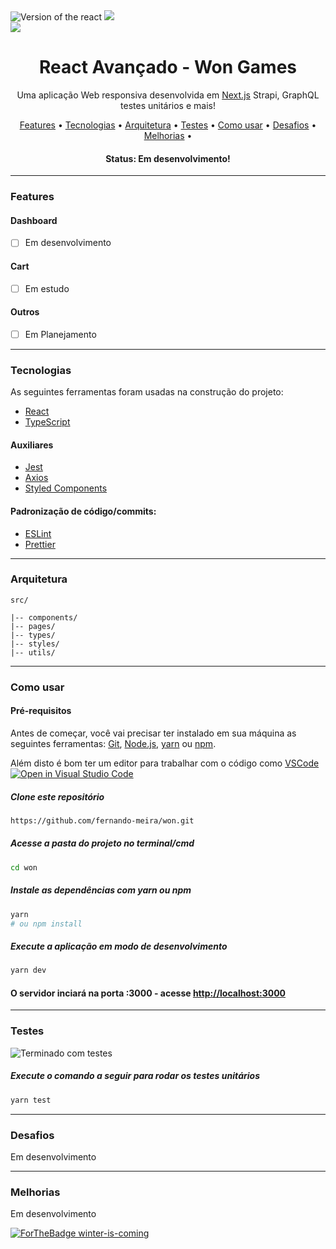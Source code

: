 <div>
  <img src="https://img.shields.io/static/v1?label=React&message=17.0.2&color=#009CA3%3CCOLOR%3E&style=plastic%3CSTYLE%3E&logo=react%3CLOGO%3E" alt="Version of the react" />
  <img src="https://img.shields.io/static/v1?label=progress&message25%&color=#009CA3%3CCOLOR%3E&style=plastic%3CSTYLE%3E&logo=react%3CLOGO%3E" />
</div>

<div>
  <img src="https://d33wubrfki0l68.cloudfront.net/cf9dfe86983925690340feb07037ee260f872e34/74dff/img/hero-illustration.svg" />
</div>

<h1 align="center">React Avançado - Won Games</h1>

<p align="center">Uma aplicação Web responsiva desenvolvida em <a href="https://create-react-app.dev/">Next.js</a> Strapi, GraphQL testes unitários e mais!</p>

<p align="center">
 <a href="#features">Features</a> •
 <a href="#-tecnologias">Tecnologias</a> •
 <a href="#arquitetura">Arquitetura</a> •
 <a href="#testes">Testes</a> •
 <a href="#como-usar">Como usar</a> •
 <a href="#desafios">Desafios</a> •
 <a href="#melhorias">Melhorias</a> •
</p>

<h4 align="center">
	 Status: Em desenvolvimento!
</h4>

---

### Features

#### Dashboard
- [ ] Em desenvolvimento

#### Cart
- [ ] Em estudo 

#### Outros
- [ ] Em Planejamento

---
### Tecnologias

As seguintes ferramentas foram usadas na construção do projeto:

- [React](https://pt-br.reactjs.org/)
- [TypeScript](https://www.typescriptlang.org/)

#### Auxiliares
- [Jest](https://jestjs.io/)
- [Axios](https://github.com/axios/axios)
- [Styled Components](https://styled-components.com/)

#### Padronização de código/commits:
- [ESLint](https://eslint.org/)
- [Prettier](https://prettier.io/)

---

### Arquitetura
```shell
src/

|-- components/
|-- pages/ 
|-- types/ 
|-- styles/
|-- utils/
```

---

### Como usar
#### Pré-requisitos

Antes de começar, você vai precisar ter instalado em sua máquina as seguintes ferramentas:
[Git](https://git-scm.com), [Node.js](https://nodejs.org/en/), [yarn](https://yarnpkg.com/) ou [npm](https://www.npmjs.com/package/npm).

Além disto é bom ter um editor para trabalhar com o código como [VSCode](https://code.visualstudio.com/) [![Open in Visual Studio Code](https://open.vscode.dev/badges/open-in-vscode.svg)](https://open.vscode.dev/Naereen/badges)

##### Clone este repositório
```bash
https://github.com/fernando-meira/won.git
```
##### Acesse a pasta do projeto no terminal/cmd
```bash
cd won
```
##### Instale as dependências com yarn ou npm
```bash
yarn
# ou npm install
```
##### Execute a aplicação em modo de desenvolvimento
```bash
yarn dev
```
#### O servidor inciará na porta :3000 - acesse <http://localhost:3000>

---

### Testes

![Terminado com testes](src/assets/readme/terminal-with-tests.png)

##### Execute o comando a seguir para rodar os testes unitários
```bash
yarn test
```
___


### Desafios
<p> Em desenvolvimento </p>

---

### Melhorias
<p> Em desenvolvimento </p>

[![ForTheBadge winter-is-coming](http://ForTheBadge.com/images/badges/winter-is-coming.svg)](http://ForTheBadge.com)
